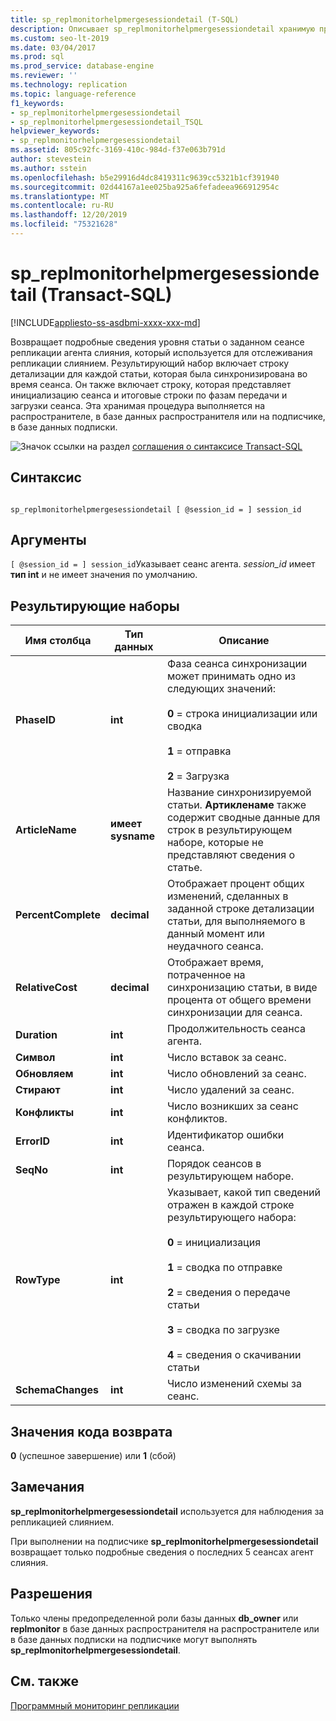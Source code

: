 ```yaml
---
title: sp_replmonitorhelpmergesessiondetail (T-SQL)
description: Описывает sp_replmonitorhelpmergesessiondetail хранимую процедуру, которая возвращает подробные сведения об определенном сеансе репликации агент слияния.
ms.custom: seo-lt-2019
ms.date: 03/04/2017
ms.prod: sql
ms.prod_service: database-engine
ms.reviewer: ''
ms.technology: replication
ms.topic: language-reference
f1_keywords:
- sp_replmonitorhelpmergesessiondetail
- sp_replmonitorhelpmergesessiondetail_TSQL
helpviewer_keywords:
- sp_replmonitorhelpmergesessiondetail
ms.assetid: 805c92fc-3169-410c-984d-f37e063b791d
author: stevestein
ms.author: sstein
ms.openlocfilehash: b5e29916d4dc8419311c9639cc5321b1cf391940
ms.sourcegitcommit: 02d44167a1ee025ba925a6fefadeea966912954c
ms.translationtype: MT
ms.contentlocale: ru-RU
ms.lasthandoff: 12/20/2019
ms.locfileid: "75321628"
---
```

# <a name="sp_replmonitorhelpmergesessiondetail-transact-sql"></a>sp_replmonitorhelpmergesessiondetail (Transact-SQL)
[!INCLUDE[appliesto-ss-asdbmi-xxxx-xxx-md](../../includes/appliesto-ss-asdbmi-xxxx-xxx-md.md)]

  Возвращает подробные сведения уровня статьи о заданном сеансе репликации агента слияния, который используется для отслеживания репликации слиянием. Результирующий набор включает строку детализации для каждой статьи, которая была синхронизирована во время сеанса. Он также включает строку, которая представляет инициализацию сеанса и итоговые строки по фазам передачи и загрузки сеанса. Эта хранимая процедура выполняется на распространителе, в базе данных распространителя или на подписчике, в базе данных подписки.  
  
 ![Значок ссылки на раздел](../../database-engine/configure-windows/media/topic-link.gif "Значок ссылки на раздел") [соглашения о синтаксисе Transact-SQL](../../t-sql/language-elements/transact-sql-syntax-conventions-transact-sql.md)  
  
## <a name="syntax"></a>Синтаксис  
  
```  
  
sp_replmonitorhelpmergesessiondetail [ @session_id = ] session_id  
```  
  
## <a name="arguments"></a>Аргументы  
`[ @session_id = ] session_id`Указывает сеанс агента. *session_id* имеет **тип int** и не имеет значения по умолчанию.  
  
## <a name="result-sets"></a>Результирующие наборы  
  
|Имя столбца|Тип данных|Описание|  
|-----------------|---------------|-----------------|  
|**PhaseID**|**int**|Фаза сеанса синхронизации может принимать одно из следующих значений:<br /><br /> **0** = строка инициализации или сводка<br /><br /> **1** = отправка<br /><br /> **2** = Загрузка|  
|**ArticleName**|**имеет sysname**|Название синхронизируемой статьи. **Артикленаме** также содержит сводные данные для строк в результирующем наборе, которые не представляют сведения о статье.|  
|**PercentComplete**|**decimal**|Отображает процент общих изменений, сделанных в заданной строке детализации статьи, для выполняемого в данный момент или неудачного сеанса.|  
|**RelativeCost**|**decimal**|Отображает время, потраченное на синхронизацию статьи, в виде процента от общего времени синхронизации для сеанса.|  
|**Duration**|**int**|Продолжительность сеанса агента.|  
|**Символ**|**int**|Число вставок за сеанс.|  
|**Обновляем**|**int**|Число обновлений за сеанс.|  
|**Стирают**|**int**|Число удалений за сеанс.|  
|**Конфликты**|**int**|Число возникших за сеанс конфликтов.|  
|**ErrorID**|**int**|Идентификатор ошибки сеанса.|  
|**SeqNo**|**int**|Порядок сеансов в результирующем наборе.|  
|**RowType**|**int**|Указывает, какой тип сведений отражен в каждой строке результирующего набора:<br /><br /> **0** = инициализация<br /><br /> **1** = сводка по отправке<br /><br /> **2** = сведения о передаче статьи<br /><br /> **3** = сводка по загрузке<br /><br /> **4** = сведения о скачивании статьи|  
|**SchemaChanges**|**int**|Число изменений схемы за сеанс.|  
  
## <a name="return-code-values"></a>Значения кода возврата  
 **0** (успешное завершение) или **1** (сбой)  
  
## <a name="remarks"></a>Замечания  
 **sp_replmonitorhelpmergesessiondetail** используется для наблюдения за репликацией слиянием.  
  
 При выполнении на подписчике **sp_replmonitorhelpmergesessiondetail** возвращает только подробные сведения о последних 5 сеансах агент слияния.  
  
## <a name="permissions"></a>Разрешения  
 Только члены предопределенной роли базы данных **db_owner** или **replmonitor** в базе данных распространителя на распространителе или в базе данных подписки на подписчике могут выполнять **sp_replmonitorhelpmergesessiondetail**.  
  
## <a name="see-also"></a>См. также  
 [Программный мониторинг репликации](../../relational-databases/replication/monitor/programmatically-monitor-replication.md)  
  
  
